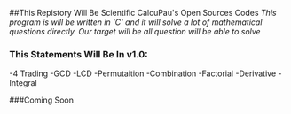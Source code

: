 ##This Repistory Will Be Scientific CalcuPau's Open Sources Codes
*This program is will be written in 'C' and it will solve a lot of mathematical questions directly.*
*Our target will be all question will be able to solve*

### This Statements Will Be In v1.0:
 -4 Trading
 -GCD
 -LCD
 -Permutaition
 -Combination
 -Factorial
 -Derivative 
 -Integral




###Coming Soon
